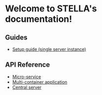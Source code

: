 # Welcome to STELLA's documentation!

## Guides

- [Setup guide (single server instance)](guides/single-machine/)

## API Reference

- [Micro-service](api-reference/micro-service/)
- [Multi-container application](api-reference/mca/)
- [Central server](api-reference/server/)

